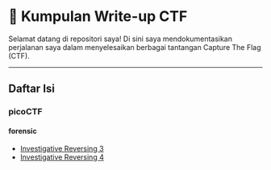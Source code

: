 # 🚩 Kumpulan Write-up CTF 

Selamat datang di repositori saya! Di sini saya mendokumentasikan perjalanan saya dalam menyelesaikan berbagai tantangan Capture The Flag (CTF).

---

## Daftar Isi

### picoCTF 

####  forensic
- [Investigative Reversing 3](./Investigative%20Reversing%203/)
- [Investigative Reversing 4](./Investigative%20Reversing%204/)
